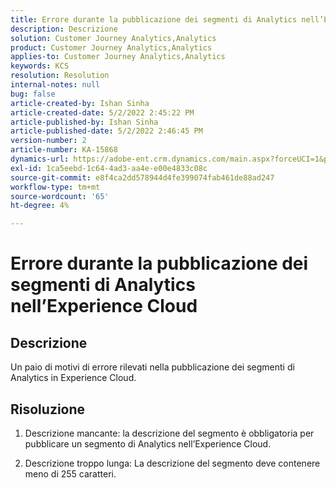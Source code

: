 ```yaml
---
title: Errore durante la pubblicazione dei segmenti di Analytics nell’Experience Cloud
description: Descrizione
solution: Customer Journey Analytics,Analytics
product: Customer Journey Analytics,Analytics
applies-to: Customer Journey Analytics,Analytics
keywords: KCS
resolution: Resolution
internal-notes: null
bug: false
article-created-by: Ishan Sinha
article-created-date: 5/2/2022 2:45:22 PM
article-published-by: Ishan Sinha
article-published-date: 5/2/2022 2:46:45 PM
version-number: 2
article-number: KA-15868
dynamics-url: https://adobe-ent.crm.dynamics.com/main.aspx?forceUCI=1&pagetype=entityrecord&etn=knowledgearticle&id=8c8c127a-26ca-ec11-a7b5-6045bd00dca1
exl-id: 1ca5eebd-1c64-4ad3-aa4e-e00e4833c08c
source-git-commit: e8f4ca2dd578944d4fe399074fab461de88ad247
workflow-type: tm+mt
source-wordcount: '65'
ht-degree: 4%

---
```


# Errore durante la pubblicazione dei segmenti di Analytics nell’Experience Cloud

## Descrizione


Un paio di motivi di errore rilevati nella pubblicazione dei segmenti di Analytics in Experience Cloud.


## Risoluzione


1. Descrizione mancante: la descrizione del segmento è obbligatoria per pubblicare un segmento di Analytics nell’Experience Cloud.

2. Descrizione troppo lunga: La descrizione del segmento deve contenere meno di 255 caratteri.
